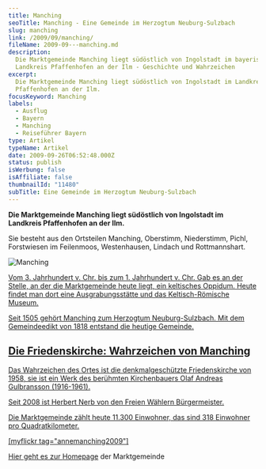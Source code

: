 ```yaml
---
title: Manching
seoTitle: Manching - Eine Gemeinde im Herzogtum Neuburg-Sulzbach
slug: manching
link: /2009/09/manching/
fileName: 2009-09---manching.md
description:
  Die Marktgemeinde Manching liegt südöstlich von Ingolstadt im bayerischen
  Landkreis Pfaffenhofen an der Ilm - Geschichte und Wahrzeichen
excerpt:
  Die Marktgemeinde Manching liegt südöstlich von Ingolstadt im Landkreis
  Pfaffenhofen an der Ilm.
focusKeyword: Manching
labels:
  - Ausflug
  - Bayern
  - Manching
  - Reiseführer Bayern
type: Artikel
typeName: Artikel
date: 2009-09-26T06:52:48.000Z
status: publish
isWerbung: false
isAffiliate: false
thumbnailId: "11480"
subTitle: Eine Gemeinde im Herzogtum Neuburg-Sulzbach
---
```


<strong>Die Marktgemeinde Manching liegt südöstlich von Ingolstadt im Landkreis
Pfaffenhofen an der Ilm. </strong>

Sie besteht aus den Ortsteilen Manching, Oberstimm, Niederstimm, Pichl,
Forstwiesen im Feilenmoos, Westenhausen, Lindach und Rottmannshart.

![Manching](http://cardamonchai.com/wp-content/uploads/2009/09/14550010205_d11d4fd7a8_z-640x427.jpg)

<a href="http://cardamonchai.com/wp-content/uploads/2009/09/14550010205_d11d4fd7a8_z.jpg">Vom 3.
Jahrhundert v. Chr. bis zum 1. Jahrhundert v. Chr. Gab es an der Stelle, an der
die Marktgemeinde heute liegt, ein keltisches Oppidum. Heute findet man dort
eine Ausgrabungsstätte und das Keltisch-Römische Museum.

Seit 1505 gehört Manching zum Herzogtum Neuburg-Sulzbach. Mit dem Gemeindeedikt
von 1818 entstand die heutige Gemeinde.

## Die Friedenskirche: Wahrzeichen von Manching

Das Wahrzeichen des Ortes ist die denkmalgeschützte Friedenskirche von 1958, sie
ist ein Werk des berühmten Kirchenbauers Olaf Andreas Gulbransson (1916-1961).

Seit 2008 ist Herbert Nerb von den Freien Wählern Bürgermeister.

Die Marktgemeinde zählt heute 11.300 Einwohner, das sind 318 Einwohner pro
Quadratkilometer.

[myflickr tag="annemanching2009"]

Hier geht es zur [Homepage](http://www.manching.de) der Marktgemeinde

<span style="text-decoration: underline;"></span>
